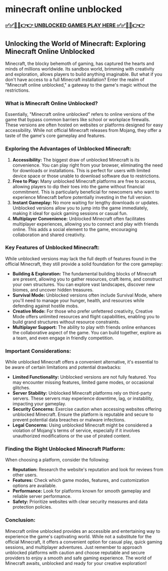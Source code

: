 # minecraft online unblocked

### [✅✅🔴🔴👉👉 UNBLOCKED GAMES PLAY HERE ✅✅🔴🔴👉👉](https://topstoryindia.com)

## Unlocking the World of Minecraft: Exploring Minecraft Online Unblocked

Minecraft, the blocky behemoth of gaming, has captured the hearts and minds of millions worldwide. Its sandbox world, brimming with creativity and exploration, allows players to build anything imaginable. But what if you don't have access to a full Minecraft installation? Enter the realm of "Minecraft online unblocked," a gateway to the game's magic without the restrictions.

### What is Minecraft Online Unblocked?

Essentially, "Minecraft online unblocked" refers to online versions of the game that bypass common barriers like school or workplace firewalls. These versions are often hosted on websites or platforms designed for easy accessibility. While not official Minecraft releases from Mojang, they offer a taste of the game's core gameplay and features.

### Exploring the Advantages of Unblocked Minecraft:

1. **Accessibility:** The biggest draw of unblocked Minecraft is its convenience. You can play right from your browser, eliminating the need for downloads or installations. This is perfect for users with limited device space or those unable to download software due to restrictions.
2. **Free to Play:** Many unblocked Minecraft platforms are free to access, allowing players to dip their toes into the game without financial commitment. This is particularly beneficial for newcomers who want to experience Minecraft before potentially investing in the full version.
3. **Instant Gameplay:** No more waiting for lengthy downloads or updates. Unblocked versions allow you to jump into the game immediately, making it ideal for quick gaming sessions or casual fun.
4. **Multiplayer Convenience:** Unblocked Minecraft often facilitates multiplayer experiences, allowing you to connect and play with friends online. This adds a social element to the game, encouraging collaboration and shared creativity.

### Key Features of Unblocked Minecraft:

While unblocked versions may lack the full depth of features found in the official Minecraft, they still provide a solid foundation for the core gameplay:

* **Building & Exploration:** The fundamental building blocks of Minecraft are present, allowing you to gather resources, craft items, and construct your own structures. You can explore vast landscapes, discover new biomes, and uncover hidden treasures.
* **Survival Mode:** Unblocked versions often include Survival Mode, where you'll need to manage your hunger, health, and resources while defending against hostile mobs.
* **Creative Mode:** For those who prefer unfettered creativity, Creative Mode offers unlimited resources and flight capabilities, enabling you to build grand structures without resource constraints.
* **Multiplayer Support:** The ability to play with friends online enhances the collaborative aspect of the game. You can build together, explore as a team, and even engage in friendly competition.

### Important Considerations:

While unblocked Minecraft offers a convenient alternative, it's essential to be aware of certain limitations and potential drawbacks:

* **Limited Functionality:** Unblocked versions are not fully featured. You may encounter missing features, limited game modes, or occasional glitches.
* **Server Stability:** Unblocked Minecraft platforms rely on third-party servers. These servers may experience downtime, lag, or instability, impacting your gameplay.
* **Security Concerns:** Exercise caution when accessing websites offering unblocked Minecraft. Ensure the platform is reputable and secure to prevent potential data breaches or malware infections.
* **Legal Concerns:** Using unblocked Minecraft might be considered a violation of Mojang's terms of service, especially if it involves unauthorized modifications or the use of pirated content.

### Finding the Right Unblocked Minecraft Platform:

When choosing a platform, consider the following:

* **Reputation:** Research the website's reputation and look for reviews from other users.
* **Features:** Check which game modes, features, and customization options are available.
* **Performance:** Look for platforms known for smooth gameplay and reliable server performance.
* **Safety:** Prioritize websites with clear security measures and data protection policies.

### Conclusion:

Minecraft online unblocked provides an accessible and entertaining way to experience the game's captivating world. While not a substitute for the official Minecraft, it offers a convenient option for casual play, quick gaming sessions, and multiplayer adventures. Just remember to approach unblocked platforms with caution and choose reputable and secure providers to enjoy a smooth and safe gaming experience. The world of Minecraft awaits, unblocked and ready for your creative exploration! 
